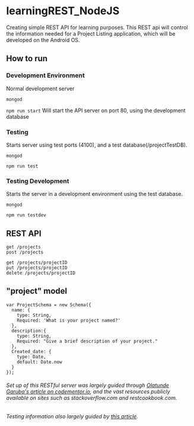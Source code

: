 # learningREST_NodeJS
Creating simple REST API for learning purposes. This REST api will control the information needed for a Project Listing application, which will be developed on the Android OS.

## How to run

### Development Environment
Normal development server

`mongod`

`npm run start` Will start the API server on port 80, using the development database

### Testing
Starts server using test ports (4100), and a test database(/projectTestDB).

`mongod`

`npm run test`

### Testing Development
Starts the server in a development environment using the test database.

`mongod`

`npm run testdev`

## REST API
```
get /projects
post /projects

get /projects/projectID
put /projects/projectID
delete /projects/projectID
```

## "project" model
```
var ProjectSchema = new Schema({
  name: {
    type: String,
    Required: 'What is your project named?'
  },
  description:{
    type: String,
    Required: "Give a brief description of your project."
  },
  Created_date: {
    type: Date,
    default: Date.now
  }
});
```
###### Set up of this RESTful server was largely guided through [Olatunde Garuba's article on codementor.io](https://www.codementor.io/olatundegaruba/nodejs-restful-apis-in-10-minutes-q0sgsfhbd), and the vast resources publicly available on sites such as stackoverflow.com and restcookbook.com.
###### Testing information also largely guided by [this article](https://www.codementor.io/olatundegaruba/integration-testing-supertest-mocha-chai-6zbh6sefz).